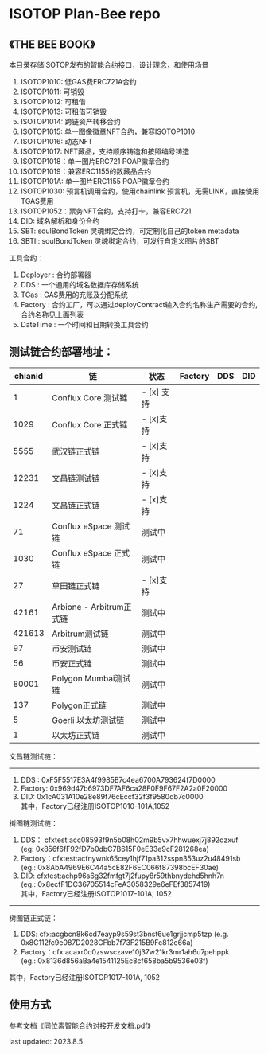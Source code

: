 # ISOTOP Plan-Bee repo
## 《THE BEE BOOK》 

本目录存储ISOTOP发布的智能合约接口，设计理念，和使用场景  
1. ISOTOP1010: 低GAS费ERC721A合约  
2. ISOTOP1011: 可销毁  
3. ISOTOP1012: 可租借 
4. ISOTOP1013: 可租借可销毁  
5. ISOTOP1014: 跨链资产转移合约  
6. ISOTOP1015: 单一图像徽章NFT合约，兼容ISOTOP1010   
7. ISOTOP1016: 动态NFT   
8. ISOTOP1017: NFT藏品，支持顺序铸造和按照编号铸造 
9. ISOTOP1018：单一图片ERC721 POAP徽章合约
10. ISOTOP1019：兼容ERC1155的数藏品合约
11. ISOTOP101A: 单一图片ERC1155 POAP徽章合约
12. ISOTOP1030: 预言机调用合约，使用chainlink 预言机，无需LINK，直接使用TGAS费用  
13. ISOTOP1052：票务NFT合约，支持打卡，兼容ERC721
14. DID: 域名解析和身份合约
15. SBT: soulBondToken 灵魂绑定合约，可定制化自己的token metadata
16. SBTII: soulBondToken 灵魂绑定合约，可发行自定义图片的SBT

工具合约：  
1. Deployer : 合约部署器  
2. DDS :  一个通用的域名数据库存储系统  
3. TGas : GAS费用的充账及分配系统  
4. Factory : 合约工厂，可以通过deployContract输入合约名称生产需要的合约, 合约名称见上面列表  
5. DateTime : 一个时间和日期转换工具合约  


## 测试链合约部署地址：

|     chianid    |     链                          |     状态    | Factory | DDS | DID |
|----------------|---------------------------------|-------------|---------|-----|-----|
|     1          |     Conflux Core 测试链          | - [x] 支持   |         |     |     |
|     1029       |     Conflux Core 正式链          | - [x]支持    |         |     |     |
|     5555       |     武汉链正式链                  | - [x]支持    |         |     |     |
|     12231      |     文昌链测试链                  | - [x]支持    |         |     |     |
|     1224       |     文昌链正式链                  | - [x]支持    |         |     |     |
|     71         |     Conflux eSpace 测试链        | 测试中       |         |     |     |
|     1030       |     Conflux eSpace 正式链        | 测试中       |         |     |     |
|     27         |     草田链正式链                  | - [x]支持    |         |     |     |
|     42161      |     Arbione - Arbitrum正式链     | 测试中       |         |     |     |
|     421613     |     Arbitrum测试链               | 测试中       |         |     |     |
|     97         |     币安测试链                    | 测试中       |         |     |     |
|     56         |     币安正式链                    | 测试中       |         |     |     |
|     80001      |     Polygon Mumbai测试链         | 测试中       |         |     |     |
|     137        |     Polygon正式链                | 测试中       |         |     |     |
|     5          |     Goerli 以太坊测试链           | 测试中       |         |     |     |
|     1          |     以太坊正式链                  | 测试中       |         |     |     |

文昌链测试链：
***
1. DDS : 0xF5F5517E3A4f9985B7c4ea6700A793624f7D0000   
2. Factory:  0x969d47b6973DF7AF6ca28F0F9F67F2A2a0F20000   
3. DID: 0x1cA031A10e28e89f76cEccf32f3f9580db7c0000  
其中，Factory已经注册ISOTOP1010-101A,1052  

树图链测试链：
1. DDS： cfxtest:acc08593f9n5b08h02m9b5vx7hhwuexj7j892dzxuf   
   (eg: 0x856f6fF92fD7b0dbC7B615F0eE33e9cF281268ea)   
2. Factory：cfxtest:acfnywnk65cey1hjf71pa312sspn353uz2u48491sb    
   (eg.: 0x8AbA4969E6C44a5cE82F6EC066f87398bcEF30ae)   
3. DID: cfxtest:achp96s6g32fmfgt7j2fupy8r59thbnydehd5hnh7n   
   (eg.: 0x8ecfF1DC36705514cFeA3058329e6eFEf3857419)   
其中，Factory已经注册ISOTOP1017-101A, 1052
***
树图链正式链：
1. DDS: cfx:acgbcn8k6cd7eayp9s59st3bnst6ue1grjjcmp5tzp
   (e.g. 0x8C112fc9e087D2028CFbb7f73F215B9Fc812e66a)
2. Factory：cfx:acaxr0c0zswsczave10j37w21kr3mr1ah6u7pehppk  
   (eg.: 0x8136d856aBa4e1541125Ec8cf658ba5b9536e03f)   
 
其中，Factory已经注册ISOTOP1017-101A, 1052
## 使用方式
参考文档《同位素智能合约对接开发文档.pdf》

last updated: 2023.8.5

